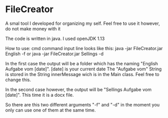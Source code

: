 # FileCreator
A smal tool I developed for organizing my self. Feel free to use it however, do not make money with it

The code is written in java. I used openJDK 1.13 


How to use: 
cmd command input line looks like this:
java -jar FileCreator.jar English -f
or 
java -jar FileCreator.jar Sellings -d

In the first case the output will be a folder which has the naming "English Aufgabe vom [date]". [date] is your current date
The "Aufgabe vom" String is stored in the String innerMessage wich is in the Main class. Feel free to change this. 

In the second case however, the output will be "Sellings Aufgabe vom [date]". This time it is a docx file. 

So there are this two different arguments "-f" and "-d" in the moment you only can use one of them at the same time. 
